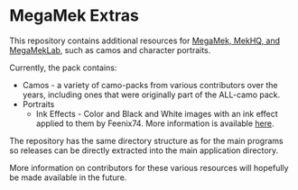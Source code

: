# MegaMek Extras

This repository contains additional resources for [MegaMek, MekHQ, and MegaMekLab](https://megamek.org), such as camos and character portraits.

Currently, the pack contains:

* Camos - a variety of camo-packs from various contributors over the years, including ones that were originally part of the ALL-camo pack.
* Portraits
  * Ink Effects - Color and Black and White images with an ink effect applied to them by Feenix74. More information is available [here](https://forum.megamek.org/showthread.php?tid=555).

The repository has the same directory structure as for the main programs so releases can be directly extracted into the main application directory.

More information on contributors for these various resources will hopefully be made available in the future.
